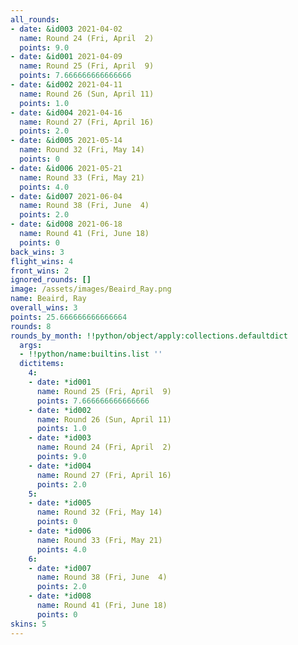 ```yaml
---
all_rounds:
- date: &id003 2021-04-02
  name: Round 24 (Fri, April  2)
  points: 9.0
- date: &id001 2021-04-09
  name: Round 25 (Fri, April  9)
  points: 7.666666666666666
- date: &id002 2021-04-11
  name: Round 26 (Sun, April 11)
  points: 1.0
- date: &id004 2021-04-16
  name: Round 27 (Fri, April 16)
  points: 2.0
- date: &id005 2021-05-14
  name: Round 32 (Fri, May 14)
  points: 0
- date: &id006 2021-05-21
  name: Round 33 (Fri, May 21)
  points: 4.0
- date: &id007 2021-06-04
  name: Round 38 (Fri, June  4)
  points: 2.0
- date: &id008 2021-06-18
  name: Round 41 (Fri, June 18)
  points: 0
back_wins: 3
flight_wins: 4
front_wins: 2
ignored_rounds: []
image: /assets/images/Beaird_Ray.png
name: Beaird, Ray
overall_wins: 3
points: 25.666666666666664
rounds: 8
rounds_by_month: !!python/object/apply:collections.defaultdict
  args:
  - !!python/name:builtins.list ''
  dictitems:
    4:
    - date: *id001
      name: Round 25 (Fri, April  9)
      points: 7.666666666666666
    - date: *id002
      name: Round 26 (Sun, April 11)
      points: 1.0
    - date: *id003
      name: Round 24 (Fri, April  2)
      points: 9.0
    - date: *id004
      name: Round 27 (Fri, April 16)
      points: 2.0
    5:
    - date: *id005
      name: Round 32 (Fri, May 14)
      points: 0
    - date: *id006
      name: Round 33 (Fri, May 21)
      points: 4.0
    6:
    - date: *id007
      name: Round 38 (Fri, June  4)
      points: 2.0
    - date: *id008
      name: Round 41 (Fri, June 18)
      points: 0
skins: 5
---
```

